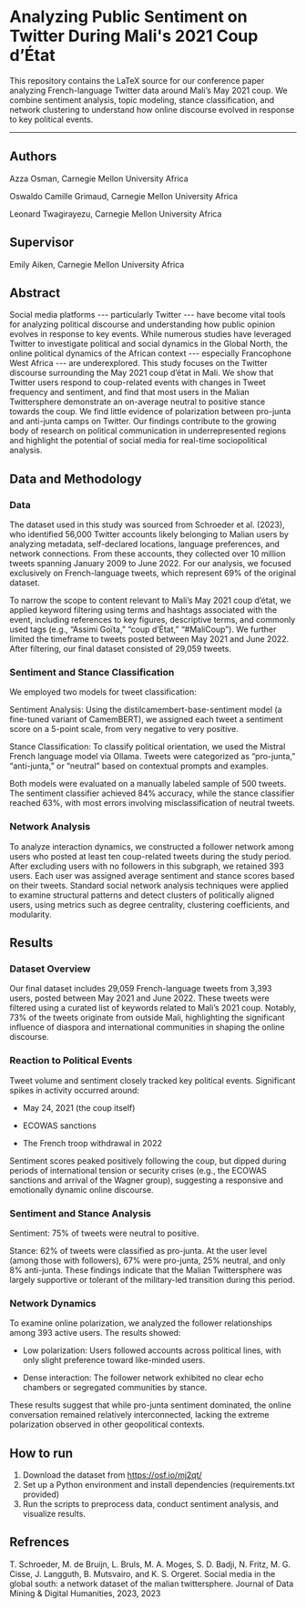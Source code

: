 # Analyzing Public Sentiment on Twitter During Mali's 2021 Coup d’État

This repository contains the LaTeX source for our conference paper analyzing French-language Twitter data around Mali’s May 2021 coup. We combine sentiment analysis, topic modeling, stance classification, and network clustering to understand how online discourse evolved in response to key political events.

---
## Authors
Azza Osman, Carnegie Mellon University Africa

Oswaldo Camille Grimaud, Carnegie Mellon University Africa

Leonard Twagirayezu, Carnegie Mellon University Africa

## Supervisor
Emily Aiken, Carnegie Mellon University Africa

## Abstract
Social media platforms --- particularly Twitter --- have become vital tools for analyzing political discourse and understanding how public opinion evolves in response to key events. While numerous studies have leveraged Twitter to investigate political and social dynamics in the Global North, the online political dynamics of the African context --- especially Francophone West Africa --- are  underexplored. This study focuses on the Twitter discourse surrounding the May 2021 coup d’état in Mali. We show that Twitter users respond to coup-related events with changes in Tweet frequency and sentiment, and find that most users in the Malian Twittersphere demonstrate an on-average neutral to positive stance towards the coup. We find little evidence of polarization between pro-junta and anti-junta camps on Twitter.   Our findings contribute to the growing body of research on political communication in underrepresented regions and highlight the potential of social media for real-time sociopolitical analysis.

## Data and Methodology
### Data
The dataset used in this study was sourced from Schroeder et al. (2023), who identified 56,000 Twitter accounts likely belonging to Malian users by analyzing metadata, self-declared locations, language preferences, and network connections. From these accounts, they collected over 10 million tweets spanning January 2009 to June 2022. For our analysis, we focused exclusively on French-language tweets, which represent 69% of the original dataset.

To narrow the scope to content relevant to Mali’s May 2021 coup d’état, we applied keyword filtering using terms and hashtags associated with the event, including references to key figures, descriptive terms, and commonly used tags (e.g., “Assimi Goïta,” “coup d’État,” “#MaliCoup”). We further limited the timeframe to tweets posted between May 2021 and June 2022. After filtering, our final dataset consisted of 29,059 tweets.

### Sentiment and Stance Classification
We employed two models for tweet classification:

Sentiment Analysis: Using the distilcamembert-base-sentiment model (a fine-tuned variant of CamemBERT), we assigned each tweet a sentiment score on a 5-point scale, from very negative to very positive.

Stance Classification: To classify political orientation, we used the Mistral French language model via Ollama. Tweets were categorized as “pro-junta,” “anti-junta,” or “neutral” based on contextual prompts and examples.

Both models were evaluated on a manually labeled sample of 500 tweets. The sentiment classifier achieved 84% accuracy, while the stance classifier reached 63%, with most errors involving misclassification of neutral tweets.
### Network Analysis
To analyze interaction dynamics, we constructed a follower network among users who posted at least ten coup-related tweets during the study period. After excluding users with no followers in this subgraph, we retained 393 users. Each user was assigned average sentiment and stance scores based on their tweets. Standard social network analysis techniques were applied to examine structural patterns and detect clusters of politically aligned users, using metrics such as degree centrality, clustering coefficients, and modularity.

## Results
### Dataset Overview
Our final dataset includes 29,059 French-language tweets from 3,393 users, posted between May 2021 and June 2022. These tweets were filtered using a curated list of keywords related to Mali’s 2021 coup. Notably, 73% of the tweets originate from outside Mali, highlighting the significant influence of diaspora and international communities in shaping the online discourse.

### Reaction to Political Events
Tweet volume and sentiment closely tracked key political events. Significant spikes in activity occurred around:

* May 24, 2021 (the coup itself)

* ECOWAS sanctions

* The French troop withdrawal in 2022

Sentiment scores peaked positively following the coup, but dipped during periods of international tension or security crises (e.g., the ECOWAS sanctions and arrival of the Wagner group), suggesting a responsive and emotionally dynamic online discourse.

### Sentiment and Stance Analysis
Sentiment: 75% of tweets were neutral to positive.

Stance: 62% of tweets were classified as pro-junta. At the user level (among those with followers), 67% were pro-junta, 25% neutral, and only 8% anti-junta.
These findings indicate that the Malian Twittersphere was largely supportive or tolerant of the military-led transition during this period.

### Network Dynamics
To examine online polarization, we analyzed the follower relationships among 393 active users. The results showed:

* Low polarization: Users followed accounts across political lines, with only slight preference toward like-minded users.

* Dense interaction: The follower network exhibited no clear echo chambers or segregated communities by stance.

These results suggest that while pro-junta sentiment dominated, the online conversation remained relatively interconnected, lacking the extreme polarization observed in other geopolitical contexts.

## How to run
1. Download the dataset from https://osf.io/mj2qt/
2. Set up a Python environment and install dependencies (requirements.txt provided)
3. Run the scripts to preprocess data, conduct sentiment analysis, and visualize results.


## Refrences
T. Schroeder, M. de Bruijn, L. Bruls, M. A. Moges, S. D. Badji, N. Fritz, M. G. Cisse,
J. Langguth, B. Mutsvairo, and K. S. Orgeret. Social media in the global south: a network
dataset of the malian twittersphere. Journal of Data Mining & Digital Humanities, 2023,
2023
## 

